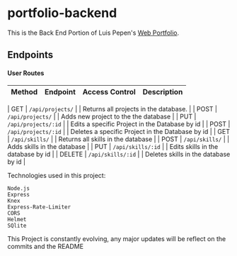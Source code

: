 # portfolio-backend
This is the Back End Portion of Luis Pepen's [Web Portfolio](https://github.com/azatecas/portfolio-luis).

## Endpoints

#### User Routes

| Method | Endpoint                                     | Access Control | Description                                                                                                                                                                                                                                      |
| ------ | -------------------------------------------- | -------------- | ------------------------------------------------------------------------------------------------------------------------------------------------------------------------------------------------------------------------------------------------ |


| GET    | `/api/projects/`            |                | Returns all projects in the database.
|
| POST   | `/api/projects/`            |                | Adds new project to the the database
|
| PUT    | `/api/projects/:id`            |                | Edits a specific Project in the Database by id
|
| POST   | `/api/projects/:id`            |                | Deletes a specific Project in the Database by id
|
| GET    | `/api/skills/` |                | Returns all skills in the database
|
| POST   | `/api/skills/` |                | Adds skills in the database
|
| PUT    | `/api/skills/:id` |                | Edits skills in the database by id
|
| DELETE | `/api/skills/:id` |                | Deletes skills in the database by id
|


Technologies used in this project:

    Node.js
    Express
    Knex
    Express-Rate-Limiter
    CORS
    Helmet
    SQlite

This Project is constantly evolving, any major updates will be reflect on the commits and the README


